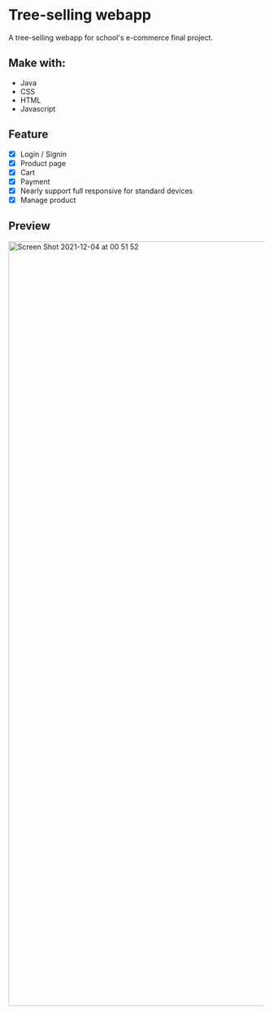 # Tree-selling webapp

A tree-selling webapp for school's e-commerce final project.

## Make with:

- Java
- CSS
- HTML
- Javascript

## Feature
- [x] Login / Signin
- [x] Product page
- [x] Cart
- [x] Payment
- [x] Nearly support full responsive for standard devices
- [x] Manage product

## Preview 
<img width="1502" alt="Screen Shot 2021-12-04 at 00 51 52" src="https://user-images.githubusercontent.com/42694704/144649593-d1119903-5e37-405f-b329-fa99979d0b7b.png">

